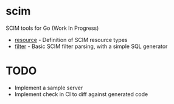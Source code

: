 scim
====

SCIM tools for Go (Work In Progress)

* [resource](./resource) - Definition of SCIM resource types
* [filter](./filter) - Basic SCIM filter parsing, with a simple SQL generator

# TODO

* Implement a sample server
* Implement check in CI to diff against generated code


